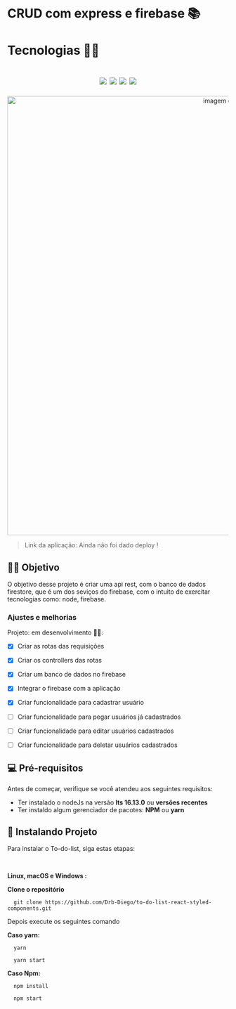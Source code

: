 # CRUD com express e firebase 📚

<!---Esses são exemplos. Veja https://shields.io para outras pessoas ou para personalizar este conjunto de escudos. Você pode querer incluir dependências, status do projeto e informações de licença aqui--->
<h1>
  Tecnologias 👨‍💻
  </br>
  </br>
  <div align="center">
    <img src="https://img.shields.io/badge/Node.js-339933?style=for-the-badge&logo=nodedotjs&logoColor=white">
    <img src="https://img.shields.io/badge/Express.js-000000?style=for-the-badge&logo=express&logoColor=white">
    <img src="https://img.shields.io/badge/firebase-ffca28?style=for-the-badge&logo=firebase&logoColor=black">
    <img src="https://img.shields.io/badge/Insomnia-5849be?style=for-the-badge&logo=Insomnia&logoColor=white">
  </div>
</h1>

<p align="center">
  <img src="./imagem-do-projeto.png" alt="imagem do projeto" width="1000px" heigth="800px">
</p>

> Link da aplicação: Ainda não foi dado deploy !


## 🖖🏼 Objetivo
O objetivo desse projeto é criar uma api rest, com o banco de dados firestore, que é um dos seviços do firebase, com o intuito de exercitar
tecnologias como: node, firebase.

### Ajustes e melhorias

Projeto: em desenvolvimento 👨‍💻:

- [x] Criar as rotas das requisições
- [x] Criar os controllers das rotas
- [x] Criar um banco de dados no firebase
- [x] Integrar o firebase com a aplicação
- [x] Criar funcionalidade para cadastrar usuário
- [ ] Criar funcionalidade para pegar usuários já cadastrados
- [ ] Criar funcionalidade para editar usuários cadastrados
- [ ] Criar funcionalidade para deletar usuários cadastrados


## 💻 Pré-requisitos

Antes de começar, verifique se você atendeu aos seguintes requisitos:
<!---Estes são apenas requisitos de exemplo. Adicionar, duplicar ou remover conforme necessário--->
* Ter instalado o nodeJs na versão **lts 16.13.0** ou **versões recentes**
* Ter instaldo algum gerenciador de pacotes: **NPM** ou **yarn**

## 🚀 Instalando Projeto

Para instalar o To-do-list, siga estas etapas:

</br>

**Linux, macOS e Windows :**

**Clone o repositório**

```
  git clone https://github.com/Drb-Diego/to-do-list-react-styled-components.git
```

Depois execute os seguintes comando

**Caso yarn:**
```
  yarn
```
```
  yarn start
```

**Caso Npm:**
```
  npm install
```

```
  npm start
```
